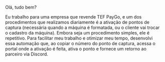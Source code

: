 Olá, tudo bem?

Eu trabalho para uma empresa que revende TEF PayGo, e um dos procedimentos que realizamos diariamente é a ativação de pontos de captura (necessária quando a máquina é formatada, ou o cliente vai trocar o cadastro da máquina). Embora seja um procedimento simples, ele é repetitivo. Para facilitar meu trabalho e otimizar meu tempo, desenvolvi essa automação que, ao copiar o número do ponto de captura, acessa o portal onde a ativação é feita, ativa o ponto e fornece um retorno ao parceiro via Discord.
